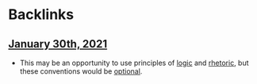 
# Backlinks
## [January 30th, 2021](<January 30th, 2021.md>)
- This may be an opportunity to use principles of [logic](<logic.md>) and [rhetoric](<rhetoric.md>), but these conventions would be [optional](<optional.md>).

